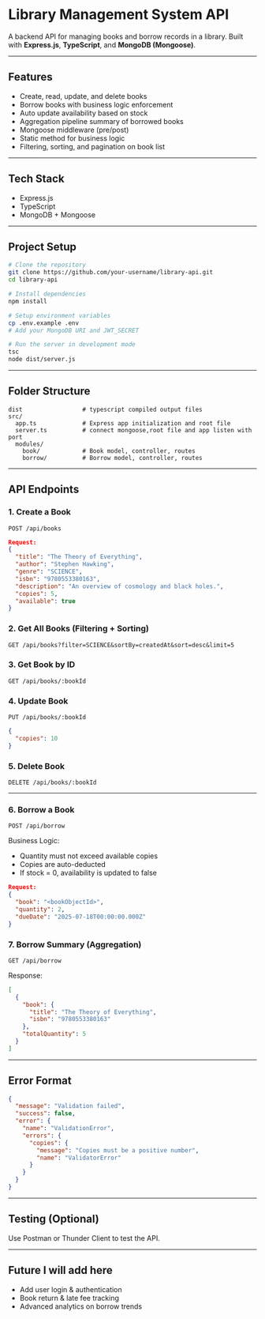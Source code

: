 # Library Management System API

A backend API for managing books and borrow records in a library. Built with **Express.js**, **TypeScript**, and **MongoDB (Mongoose)**.

---

##  Features

*  Create, read, update, and delete books
*  Borrow books with business logic enforcement
*  Auto update availability based on stock
*  Aggregation pipeline summary of borrowed books
*  Mongoose middleware (pre/post)
*  Static method for business logic
*  Filtering, sorting, and pagination on book list

---

##  Tech Stack

* Express.js
* TypeScript
* MongoDB + Mongoose

---

##  Project Setup

```bash
# Clone the repository
git clone https://github.com/your-username/library-api.git
cd library-api

# Install dependencies
npm install

# Setup environment variables
cp .env.example .env
# Add your MongoDB URI and JWT_SECRET

# Run the server in development mode
tsc
node dist/server.js

```

---

##  Folder Structure

```
dist                 # typescript compiled output files 
src/
  app.ts             # Express app initialization and root file
  server.ts          # connect mongoose,root file and app listen with port
  modules/
    book/            # Book model, controller, routes
    borrow/          # Borrow model, controller, routes

```

---

##  API Endpoints

### 1. Create a Book

`POST /api/books`

```json
Request:
{
  "title": "The Theory of Everything",
  "author": "Stephen Hawking",
  "genre": "SCIENCE",
  "isbn": "9780553380163",
  "description": "An overview of cosmology and black holes.",
  "copies": 5,
  "available": true
}
```

### 2. Get All Books (Filtering + Sorting)

`GET /api/books?filter=SCIENCE&sortBy=createdAt&sort=desc&limit=5`

### 3. Get Book by ID

`GET /api/books/:bookId`

### 4. Update Book

`PUT /api/books/:bookId`

```json
{
  "copies": 10
}
```

### 5. Delete Book

`DELETE /api/books/:bookId`

---

### 6. Borrow a Book

`POST /api/borrow`

Business Logic:

* Quantity must not exceed available copies
* Copies are auto-deducted
* If stock = 0, availability is updated to false

```json
Request:
{
  "book": "<bookObjectId>",
  "quantity": 2,
  "dueDate": "2025-07-18T00:00:00.000Z"
}
```

### 7. Borrow Summary (Aggregation)

`GET /api/borrow`

Response:

```json
[
  {
    "book": {
      "title": "The Theory of Everything",
      "isbn": "9780553380163"
    },
    "totalQuantity": 5
  }
]
```

---

##  Error Format

```json
{
  "message": "Validation failed",
  "success": false,
  "error": {
    "name": "ValidationError",
    "errors": {
      "copies": {
        "message": "Copies must be a positive number",
        "name": "ValidatorError"
      }
    }
  }
}
```

---

##  Testing (Optional)

Use Postman or Thunder Client to test the API.

---

##  Future I will add here

* Add user login & authentication
* Book return & late fee tracking
* Advanced analytics on borrow trends




